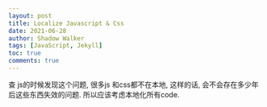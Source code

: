 ```yaml
---
layout: post
title: Localize Javascript & Css
date: 2021-06-28
author: Shadow Walker
tags: [JavaScript, Jekyll]
toc: true
comments: true
---
```


查 js的时候发现这个问题, 很多js 和css都不在本地, 这样的话, 会不会存在多少年后这些东西失效的问题.  所以应该考虑本地化所有code. 